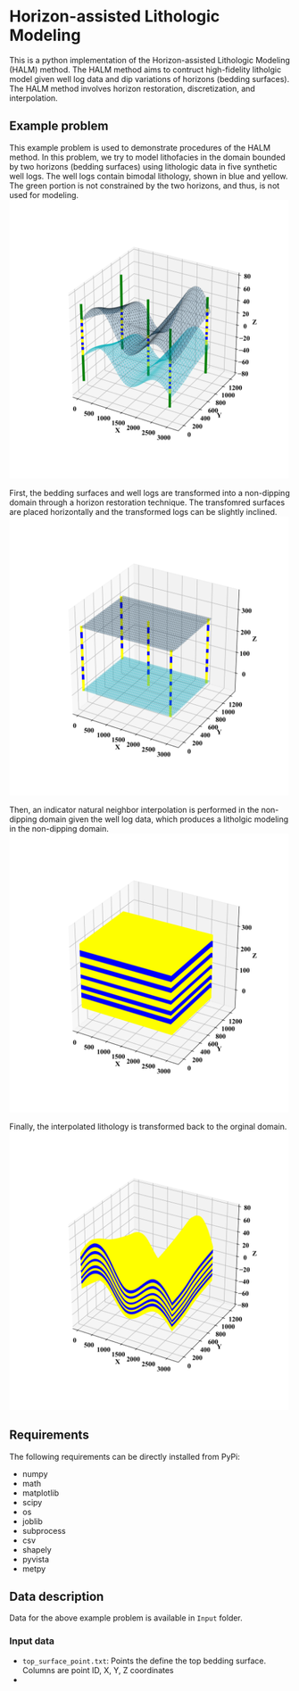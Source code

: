 # Horizon-assisted Lithologic Modeling

This is a python implementation of the Horizon-assisted Lithologic Modeling (HALM) method. The HALM method aims to contruct high-fidelity litholgic model given well log data and dip variations of horizons (bedding surfaces). The HALM method involves horizon restoration, discretization, and interpolation.

## Example problem

This example problem is used to demonstrate procedures of the HALM method. In this problem, we try to model lithofacies in the domain bounded by two horizons (bedding surfaces) using lithologic data in five synthetic well logs. The well logs contain bimodal lithology, shown in blue and yellow. The green portion is not constrained by the two horizons, and thus, is not used for modeling.
<img src="/Plots/Dip_domain_view.png" width="500">

First, the bedding surfaces and well logs are transformed into a non-dipping domain through a horizon restoration technique. The transfomred surfaces are placed horizontally and the transformed logs can be slightly inclined.
<img src="/Plots/Nondip_domain_view.png" width="500">

Then, an indicator natural neighbor interpolation is performed in the non-dipping domain given the well log data, which produces a litholgic modeling in the non-dipping domain.
<img src="/Plots/Nondip_lithology_view.png" width="500">

Finally, the interpolated lithology is transformed back to the orginal domain.
<img src="/Plots/Dip_lithology_view.png" width="500">

## Requirements

The following requirements can be directly installed from PyPi:
* numpy
* math
* matplotlib
* scipy
* os
* joblib
* subprocess
* csv
* shapely
* pyvista
* metpy

## Data description

Data for the above example problem is available in `Input` folder.

### Input data
* `top_surface_point.txt`: Points the define the top bedding surface. Columns are point ID, X, Y, Z coordinates
* 
